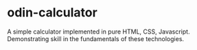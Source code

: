 # odin-calculator
A simple calculator implemented in pure HTML, CSS, Javascript. Demonstrating skill in the fundamentals of these technologies. 
